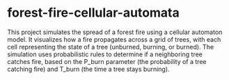 # forest-fire-cellular-automata
This project simulates the spread of a forest fire using a cellular automaton model. It visualizes how a fire propagates across a grid of trees, with each cell representing the state of a tree (unburned, burning, or burned). The simulation uses probabilistic rules to determine if a neighboring tree catches fire, based on the P_burn parameter (the probability of a tree catching fire) and T_burn (the time a tree stays burning).
